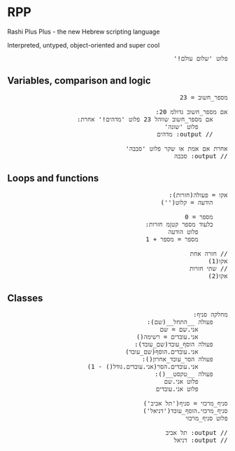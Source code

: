 # RPP
Rashi Plus Plus - the new Hebrew scripting language

Interpreted, untyped, object-oriented and super cool

<pre dir="rtl" align="right">
פלוט 'שלום עולם!'
</pre>

## Variables, comparison and logic

<pre dir="rtl" align="right">
מספר_חשוב = 23

אם מספר_חשוב גדולמ 20:
    אם מספר_חשוב שווהל 23 פלוט 'מדהים!' אחרת:
        פלוט 'שונה'
    // output: מדהים

אחרת אם אמת או שקר פלוט 'סבבה'
// output: סבבה
</pre>

## Loops and functions

<pre dir="rtl" align="right">
אקו = פעולה(חזרות):
    הודעה = קלוט('')
    
    מספר = 0
    כלעוד מספר קטןמ חזרות:
        פלוט הודעה
        מספר = מספר + 1

// חזרה אחת
אקו(1)
// שתי חזרות
אקו(2)
</pre>

## Classes

<pre dir="rtl" align="right">
מחלקה סניף:
    פעולה __התחל__(שם):
        אני.שם = שם
        אני.עובדים = רשימה()
    פעולה הוסף_עובד(שם_עובד):
        אני.עובדים.הוסף(שם_עובד)
    פעולה הסר_עובד_אחרון():
        אני.עובדים.הסר(אני.עובדים.גודל() - 1)
    פעולה __טקסט__():
        פלוט אני.שם
        פלוט אני.עובדים

סניף_מרכזי = סניף('תל אביב')
סניף_מרכזי.הוסף_עובד('דניאל')
פלוט סניף_מרכזי

// output: תל אביב
// output: דניאל 
</pre>


